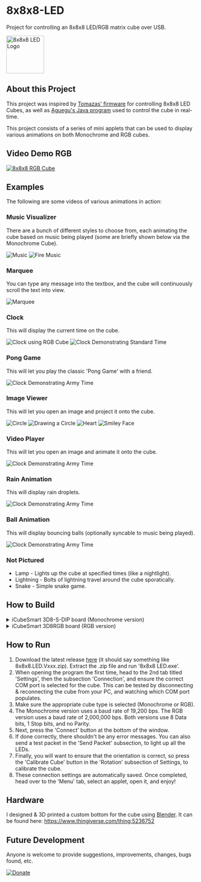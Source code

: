 # 8x8x8-LED
Project for controlling an 8x8x8 LED/RGB matrix cube over USB.

<img src="/Screenshots/Logo.png" alt="8x8x8 LED Logo" width="100"/>

## About this Project
This project was inspired by [Tomazas' firmware](https://github.com/tomazas/ledcube8x8x8) for controlling 8x8x8 LED Cubes, as well as [Aguegu's Java program](https://github.com/aguegu/DotMatrixJava) used to control the cube in real-time.

This project consists of a series of mini applets that can be used to display various animations on both Monochrome and RGB cubes.

## Video Demo RGB
[![8x8x8 RGB Cube](https://img.youtube.com/vi/DU16Db5-o1E/0.jpg)](https://www.youtube.com/watch?v=DU16Db5-o1E)


## Examples
The following are some videos of various animations in action:

### Music Visualizer
There are a bunch of different styles to choose from, each animating the cube based on music being played (some are briefly shown below via the Monochrome Cube).

![Music](/Screenshots/Music.gif)
![Fire Music](/Screenshots/Fire-Music.png)

### Marquee
You can type any message into the textbox, and the cube will continuously scroll the text into view.

![Marquee](/Screenshots/Marquee.gif)

### Clock
This will display the current time on the cube.

![Clock using RGB Cube](/Screenshots/Clock.png)
![Clock Demonstrating Standard Time](/Screenshots/Standard-Time.jpg)

### Pong Game
This will let you play the classic 'Pong Game' with a friend.

![Clock Demonstrating Army Time](/Screenshots/Pong.png)

### Image Viewer
This will let you open an image and project it onto the cube.

![Circle](/Screenshots/Image-Viewer.jpg)
![Drawing a Circle](/Screenshots/Image-Viewer.png)
![Heart](/Screenshots/Heart.png)
![Smiley Face](/Screenshots/Smiley.png)

### Video Player
This will let you open an image and animate it onto the cube.

![Clock Demonstrating Army Time](/Screenshots/Video.gif)

### Rain Animation
This will display rain droplets.

![Clock Demonstrating Army Time](/Screenshots/Rain.gif)

### Ball Animation
This will display bouncing balls (optionally syncable to music being played).

![Clock Demonstrating Army Time](/Screenshots/Balls.gif)

### Not Pictured
- Lamp - Lights up the cube at specified times (like a nightlight).
- Lightning - Bolts of lightning travel around the cube sporatically.
- Snake - Simple snake game.

## How to Build
<details>
  <summary>iCubeSmart 3D8-S-DIP board (Monochrome version)</summary>

  ## How to Build for the iCubeSmart 3D8-S-DIP board (Monochrome version)
  The schematic for the board I used can be found [here](https://github.com/Sliicy/8x8x8-LED/blob/master/Schematics/Monochrome/iCubeSmart%20Schematic.pdf). Rather than building the PCB and all, I simply purchased a ready-to-assemble board on [Amazon](https://www.amazon.com/Icubesmart-Animation-Electronic-Teenagers-Activities/dp/B07GRDRPST).

1) After purchasing and assembling the board, I connected TXD, RXD, and Ground (skipping 5V until later) to the USB to TTL adapter it shipped with, and used the STC program (https://github.com/Sliicy/ledcube8x8x8/blob/master/tools/stc-isp-15xx-v6.85.zip) to flash the cube. My particular settings were as follows:
 * MCU Type: STC12C5A60S2
 * COM Port: Select the one that has CH340
 * Min Baud Rate: 9600
 * Max Baud Rate: 9600


![STC Settings](https://user-images.githubusercontent.com/23116873/127097458-40155d32-88da-4519-a718-3c50a148ca29.png)

2) Press on 'Open Code File', and select the .hex or .ihx file to flash to the cube. I modified Tomazas' existing firmware to get it to work with my board, which can be downloaded here: https://github.com/Sliicy/8x8x8-LED/blob/master/Firmware/Monochrome/8x8x8%20Monochrome%20Cube%20Firmware.ihx
3) Before continuing, I first clicked on 'Check MCU' just to make sure that the cube was properly being recognized. After clicking on the button, I connected 5V at this point, and then the board was recognized (MCU ID : D17EC59205195F, MCU type: STC12C5A60S2, F/W version: 7.1.4I).
4) After confirming that the board was being read properly, I disconnected 5V again, and clicked on 'Download/Program', and then reconnected the 5V, to get the cube to flash the firmware.
5) At this point, the cube should be flashed, and the cube should be able to talk to the program.

## Note about using the iCubeSmart Monochrome Cube
Since I have a slightly different cube than the aformentioned cube in [Tomazas' firmware](https://github.com/tomazas/ledcube8x8x8), I had to fork my own version, and modify the firmware to get it to work. The .ihx file can be flashed as a regular .hex using the [STC flashing tool](https://github.com/tomazas/ledcube8x8x8/tree/master/tools).
</details>
<details>
  <summary>iCubeSmart 3D8RGB board (RGB version)</summary>

  ## How to Build for the iCubeSmart 3D8RGB board (RGB version)
This cube's motherboard features a separately mounted yellow board, controlled by a GD32F103RET6 microcontroller (similar to the STM32 series).

There is a YouTube video that explains the process of setting up Arduino with the STM32: https://www.youtube.com/watch?v=Myon8H111PQ

1) Install Arduino IDE
2) Install STM32 Cube Programmer (https://www.st.com/en/development-tools/stm32cubeprog.html). Arduino requires this installed to be able to flash to it.
3) Add the following URL to Additional Board Manager URLs (File > Preferences):
https://github.com/stm32duino/BoardManagerFiles/raw/main/package_stmicroelectronics_index.json
4) In Tools > Board > Boards Manager, install the latest version of STM32 (2.1.0+)
5) Open the "8x8x8_RGB_LED_iCubeSmart.ino" (which can be downloaded [here](https://github.com/Sliicy/8x8x8-LED/blob/master/Firmware/RGB/8x8x8_RGB_LED_iCubeSmart/8x8x8_RGB_LED_iCubeSmart.ino))
6) Select "Generic STM32F1 series" under Tools > Board
7) Select "Generic F103RETx" under Tools > Board part number
8) Select "STM32CubeProgrammer (Serial)" under Tools > Upload Method
9) Beneath the 8x8x8 board (on the smaller yellow board), ensure the Download switch is set to 0 (Boot1=0), and the Run switch is set to 0 (Boot0=0)
10) Power the cube with both the 5V 2A cable (Note: If the RGB cube is powered and requested to have all LEDs white, the board needs at least 1.437 amps and 4.72 volts or it will flicker rapidly)
11) The 4 pin wires from the board to the USB to TTL should have the following connections:
* GND to GND
* TXD to TXD
* RXD to RXD
* 5V to 5V
* Jumper connecting both 3V3 and VCC
12) Press Reset Button and then "Upload" in Arduino
13) Toggle both switches on the yellow board so that the Download switch is set to 1 (Boot0=1) and Run switch is set to 1 (Boot1=1)
14) The cube should now be ready for UART Serial Communication
</details>



## How to Run
1) Download the latest release [here](https://github.com/Sliicy/8x8x8-LED/releases/) (it should say something like 8x8x8.LED.Vxxx.zip). Extract the .zip file and run '8x8x8 LED.exe'.
2) When opening the program the first time, head to the 2nd tab titled 'Settings', then the subsection 'Connection', and ensure the correct COM port is selected for the cube. This can be tested by disconnecting & reconnecting the cube from your PC, and watching which COM port populates.
3) Make sure the appropriate cube type is selected (Monochrome or RGB).
4) The Monochrome version uses a baud rate of 19,200 bps. The RGB version uses a baud rate of 2,000,000 bps. Both versions use 8 Data bits, 1 Stop bits, and no Parity.
5) Next, press the 'Connect' button at the bottom of the window.
6) If done correctly, there shouldn't be any error messages. You can also send a test packet in the 'Send Packet' subsection, to light up all the LEDs.
7) Finally, you will want to ensure that the orientation is correct, so press the 'Calibrate Cube' button in the 'Rotation' subsection of Settings, to calibrate the cube.
8) These connection settings are automatically saved. Once completed, head over to the 'Menu' tab, select an applet, open it, and enjoy!

## Hardware
I designed & 3D printed a custom bottom for the cube using [Blender](https://www.blender.org). It can be found here: https://www.thingiverse.com/thing:5236752

## Future Development
Anyone is welcome to provide suggestions, improvements, changes, bugs found, etc.

[![Donate](https://img.shields.io/badge/Donate-PayPal-green.svg)](https://www.paypal.com/donate/?business=YHG4Y6QUAQ4NA&no_recurring=0&currency_code=USD)
